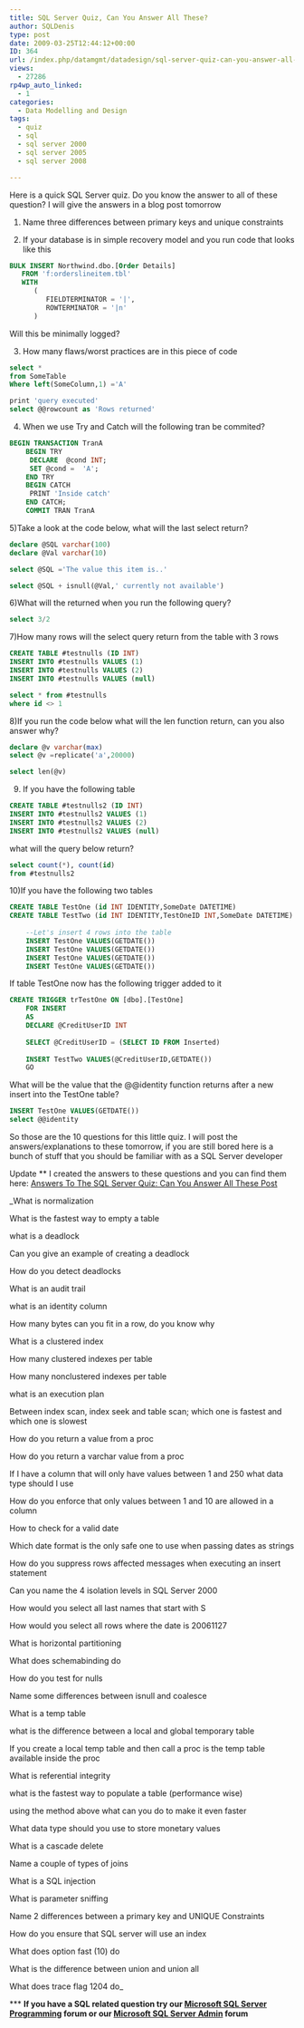 ```yaml
---
title: SQL Server Quiz, Can You Answer All These?
author: SQLDenis
type: post
date: 2009-03-25T12:44:12+00:00
ID: 364
url: /index.php/datamgmt/datadesign/sql-server-quiz-can-you-answer-all-these/
views:
  - 27286
rp4wp_auto_linked:
  - 1
categories:
  - Data Modelling and Design
tags:
  - quiz
  - sql
  - sql server 2000
  - sql server 2005
  - sql server 2008

---
```

Here is a quick SQL Server quiz. Do you know the answer to all of these question? I will give the answers in a blog post tomorrow

1) Name three differences between primary keys and unique constraints

2) If your database is in simple recovery model and you run code that looks like this

```sql
BULK INSERT Northwind.dbo.[Order Details]
   FROM 'f:orderslineitem.tbl'
   WITH 
      (
         FIELDTERMINATOR = '|',
         ROWTERMINATOR = '|n'
      )
```
Will this be minimally logged?

3) How many flaws/worst practices are in this piece of code

```sql
select * 
from SomeTable
Where left(SomeColumn,1) ='A'

print 'query executed'
select @@rowcount as 'Rows returned'
```

4) When we use Try and Catch will the following tran be commited?

```sql
BEGIN TRANSACTION TranA
    BEGIN TRY
     DECLARE  @cond INT;
     SET @cond =  'A';
    END TRY
    BEGIN CATCH
     PRINT 'Inside catch'
    END CATCH;
    COMMIT TRAN TranA
```

5)Take a look at the code below, what will the last select return?

```sql
declare @SQL varchar(100)
declare @Val varchar(10)

select @SQL ='The value this item is..'

select @SQL + isnull(@Val,' currently not available')
```

6)What will the returned when you run the following query?

```sql
select 3/2
```

7)How many rows will the select query return from the table with 3 rows

```sql
CREATE TABLE #testnulls (ID INT)
INSERT INTO #testnulls VALUES (1)
INSERT INTO #testnulls VALUES (2)
INSERT INTO #testnulls VALUES (null)

select * from #testnulls
where id <> 1
```

8)If you run the code below what will the len function return, can you also answer why?

```sql
declare @v varchar(max)
select @v =replicate('a',20000)

select len(@v)
```

9) If you have the following table

```sql
CREATE TABLE #testnulls2 (ID INT)
INSERT INTO #testnulls2 VALUES (1)
INSERT INTO #testnulls2 VALUES (2)
INSERT INTO #testnulls2 VALUES (null)
```
what will the query below return?

```sql
select count(*), count(id)
from #testnulls2
```

10)If you have the following two tables

```sql
CREATE TABLE TestOne (id INT IDENTITY,SomeDate DATETIME)
CREATE TABLE TestTwo (id INT IDENTITY,TestOneID INT,SomeDate DATETIME)
 
    --Let's insert 4 rows into the table
    INSERT TestOne VALUES(GETDATE())
    INSERT TestOne VALUES(GETDATE())
    INSERT TestOne VALUES(GETDATE())
    INSERT TestOne VALUES(GETDATE())
```

If table TestOne now has the following trigger added to it

```sql
CREATE TRIGGER trTestOne ON [dbo].[TestOne]
    FOR INSERT
    AS
    DECLARE @CreditUserID INT
 
    SELECT @CreditUserID = (SELECT ID FROM Inserted)
 
    INSERT TestTwo VALUES(@CreditUserID,GETDATE())
    GO
```

What will be the value that the @@identity function returns after a new insert into the TestOne table?

```sql
INSERT TestOne VALUES(GETDATE())
select @@identity
```

So those are the 10 questions for this little quiz. I will post the answers/explanations to these tomorrow, if you are still bored here is a bunch of stuff that you should be familiar with as a SQL Server developer

Update ** I created the answers to these questions and you can find them here: [Answers To The SQL Server Quiz: Can You Answer All These Post][1]

_What is normalization
  
What is the fastest way to empty a table
  
what is a deadlock
  
Can you give an example of creating a deadlock
  
How do you detect deadlocks
  
What is an audit trail
  
what is an identity column
  
How many bytes can you fit in a row, do you know why
  
What is a clustered index
  
How many clustered indexes per table
  
How many nonclustered indexes per table
  
what is an execution plan
  
Between index scan, index seek and table scan; which one is fastest and which one is slowest
  
How do you return a value from a proc
  
How do you return a varchar value from a proc
  
If I have a column that will only have values between 1 and 250 what data type should I use
  
How do you enforce that only values between 1 and 10 are allowed in a column
  
How to check for a valid date
  
Which date format is the only safe one to use when passing dates as strings
  
How do you suppress rows affected messages when executing an insert statement
  
Can you name the 4 isolation levels in SQL Server 2000
  
How would you select all last names that start with S
  
How would you select all rows where the date is 20061127
  
What is horizontal partitioning
  
What does schemabinding do
  
How do you test for nulls
  
Name some differences between isnull and coalesce
  
What is a temp table
  
what is the difference between a local and global temporary table
  
If you create a local temp table and then call a proc is the temp table available inside the proc
  
What is referential integrity
  
what is the fastest way to populate a table (performance wise)
  
using the method above what can you do to make it even faster
  
What data type should you use to store monetary values
  
What is a cascade delete
  
Name a couple of types of joins
  
What is a SQL injection
  
What is parameter sniffing
  
Name 2 differences between a primary key and UNIQUE Constraints
  
How do you ensure that SQL server will use an index
  
What does option fast (10) do
  
What is the difference between union and union all
  
What does trace flag 1204 do_

\*** **If you have a SQL related question try our [Microsoft SQL Server Programming][2] forum or our [Microsoft SQL Server Admin][3] forum**<ins></ins>

 [1]: /index.php/DataMgmt/DataDesign/answers-to-the-sql-server-quiz-can-you-a
 [2]: http://forum.lessthandot.com/viewforum.php?f=17
 [3]: http://forum.lessthandot.com/viewforum.php?f=22